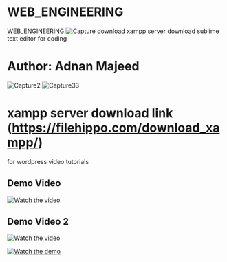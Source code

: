 # WEB_ENGINEERING
WEB_ENGINEERING
![Capture](https://github.com/user-attachments/assets/be362a30-f901-4dd9-8a8d-ee6a062b564b)
download xampp server
download sublime text editor for coding
# Author: Adnan Majeed
![Capture2](https://github.com/user-attachments/assets/c5e05a8d-b30f-49d5-854b-d1f9f8aeb435)
![Capture33](https://github.com/user-attachments/assets/cc669c1c-23ba-48e6-94c4-7ff6396acbfe)
# xampp server download link  (https://filehippo.com/download_xampp/)
for wordpress video tutorials
 
 

## Demo Video

[![Watch the video](https://img.youtube.com/vi/RwgGg6c2Dqw/hqdefault.jpg)](https://www.youtube.com/watch?v=RwgGg6c2Dqw&t=5s)


## Demo Video 2

[![Watch the video](https://img.youtube.com/vi/xJIMysr3Uq8/hqdefault.jpg)](https://www.youtube.com/watch?v=xJIMysr3Uq8)

[![Watch the demo](https://img.youtube.com/vi/dMDkwax9gwg/0.jpg)](https://www.youtube.com/watch?v=dMDkwax9gwg&t=186s)
